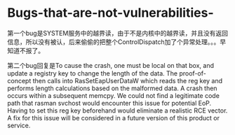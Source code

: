 # Bugs-that-are-not-vulnerabilities-

第一个bug是SYSTEM服务中的越界读，由于不是内核中的越界读，并且没有返回信息，所以没有被认，后来偷偷的把整个ControlDispatch加了个异常处理。。。早知道不报了。    

第二个bug回复是To cause the crash, one must be local on that box, and update a registry key to change the length of the data. The proof-of-concept then calls into RasSetEapUserDataW which reads the reg key and performs length calculations based on the malformed data. A crash then occurs within a subsequent memcpy. We could not find a legitimate code path that rasman svchost would encounter this issue for potential EoP. Having to set this reg key beforehand would eliminate a realistic RCE vector.  A fix for this issue will be considered in a future version of this product or service.
